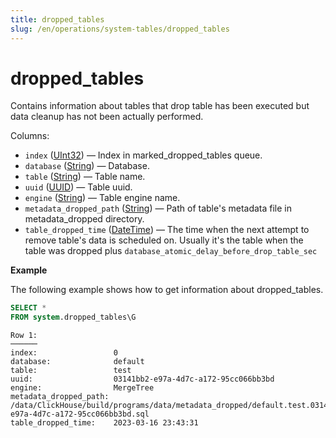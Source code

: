 ```yaml
---
title: dropped_tables
slug: /en/operations/system-tables/dropped_tables
---
```

# dropped_tables

Contains information about tables that drop table has been executed but data cleanup has not been actually performed.

Columns:

- `index` ([UInt32](../../sql-reference/data-types/int-uint.md)) — Index in marked_dropped_tables queue.
- `database` ([String](../../sql-reference/data-types/string.md)) — Database.
- `table` ([String](../../sql-reference/data-types/string.md)) — Table name.
- `uuid` ([UUID](../../sql-reference/data-types/uuid.md)) — Table uuid.
- `engine` ([String](../../sql-reference/data-types/string.md)) — Table engine name.
- `metadata_dropped_path` ([String](../../sql-reference/data-types/string.md)) — Path of table's metadata file in metadata_dropped directory.
- `table_dropped_time` ([DateTime](../../sql-reference/data-types/datetime.md)) — The time when the next attempt to remove table's data is scheduled on. Usually it's the table when the table was dropped plus `database_atomic_delay_before_drop_table_sec`

**Example**

The following example shows how to get information about dropped_tables.

``` sql
SELECT *
FROM system.dropped_tables\G
```

``` text
Row 1:
──────
index:                 0
database:              default
table:                 test
uuid:                  03141bb2-e97a-4d7c-a172-95cc066bb3bd
engine:                MergeTree
metadata_dropped_path: /data/ClickHouse/build/programs/data/metadata_dropped/default.test.03141bb2-e97a-4d7c-a172-95cc066bb3bd.sql
table_dropped_time:    2023-03-16 23:43:31
```
